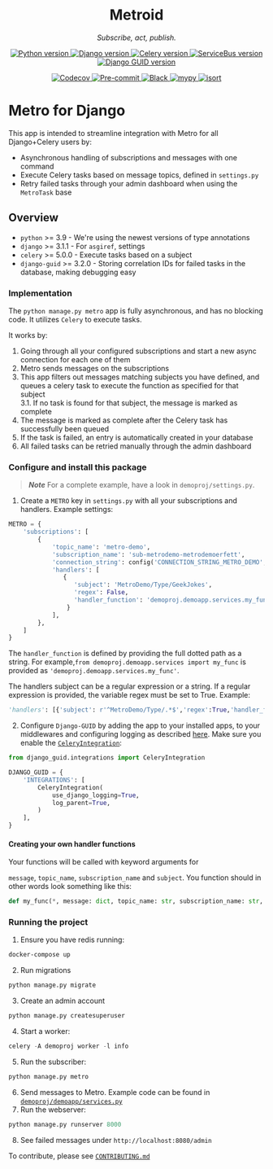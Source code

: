 <p align="center"><h1 align='center'>Metroid</h1></p>
<p align="center">
    <em>Subscribe, act, publish.</em>
</p>
<p align="center">
    <a href="https://python.org">
        <img src="https://img.shields.io/badge/python-v3.9+-blue.svg" alt="Python version">
    </a>
    <a href="https://djangoproject.com">
        <img src="https://img.shields.io/badge/django-3.1.1+%20-blue.svg" alt="Django version">
    </a>
    <a href="https://docs.celeryproject.org/en/stable/">
        <img src="https://img.shields.io/badge/celery-5.0.0+%20-blue.svg" alt="Celery version">
    </a>
    <a href="https://github.com/Azure/azure-sdk-for-python/tree/master/sdk/servicebus/azure-servicebus">
        <img src="https://img.shields.io/badge/azure--servicebus-7.0.1+%20-blue.svg" alt="ServiceBus version">
    </a>
    <a href="https://github.com/snok/django-guid/">
        <img src="https://img.shields.io/badge/django--guid-3.2.0+-blue.svg" alt="Django GUID version">
    </a>
</p>
<p align="center">
    <a href="https://codecov.io/gh/intility/metroid">
        <img src="https://codecov.io/gh/intility/metroid/branch/master/graph/badge.svg" alt="Codecov">
    </a>
    <a href="https://github.com/pre-commit/pre-commit">
        <img src="https://img.shields.io/badge/pre--commit-enabled-brightgreen?logo=pre-commit&logoColor=white" alt="Pre-commit">
    </a>
    <a href="https://github.com/psf/black">
        <img src="https://img.shields.io/badge/code%20style-black-000000.svg" alt="Black">
    </a>
    <a href="http://mypy-lang.org">
        <img src="http://www.mypy-lang.org/static/mypy_badge.svg" alt="mypy">
    </a>
    <a href="https://pycqa.github.io/isort/">
        <img src="https://img.shields.io/badge/%20imports-isort-%231674b1?style=flat&labelColor=ef8336" alt="isort">
    </a>
</p>


# Metro for Django

This app is intended to streamline integration with Metro for all Django+Celery users by:

* Asynchronous handling of subscriptions and messages with one command
* Execute Celery tasks based on message topics, defined in `settings.py`
* Retry failed tasks through your admin dashboard when using the `MetroTask` base

## Overview
* `python` >= 3.9 - We're using the newest versions of type annotations
* `django` >= 3.1.1 - For `asgiref`, settings
* `celery` >= 5.0.0 - Execute tasks based on a subject
* `django-guid` >= 3.2.0 - Storing correlation IDs for failed tasks in the database, making debugging easy


### Implementation

The `python manage.py metro` app is fully asynchronous, and has no blocking code. It utilizes `Celery` to execute tasks.

It works by:
1. Going through all your configured subscriptions and start a new async connection for each one of them
2. Metro sends messages on the subscriptions
3. This app filters out messages matching subjects you have defined, and queues a celery task to execute
   the function as specified for that subject  
   3.1. If no task is found for that subject, the message is marked as complete
4. The message is marked as complete after the Celery task has successfully been queued
5. If the task is failed, an entry is automatically created in your database
6. All failed tasks can be retried manually through the admin dashboard


### Configure and install this package


> **_Note_**
> For a complete example, have a look in `demoproj/settings.py`.

1. Create a `METRO` key in `settings.py` with all your subscriptions and handlers.
Example settings:
```python
METRO = {
    'subscriptions': [
        {
            'topic_name': 'metro-demo',
            'subscription_name': 'sub-metrodemo-metrodemoerfett',
            'connection_string': config('CONNECTION_STRING_METRO_DEMO', None),
            'handlers': [
               {
                  'subject': 'MetroDemo/Type/GeekJokes',
                  'regex': False,
                  'handler_function': 'demoproj.demoapp.services.my_func'
                }
            ],
        },
    ]
}
```

The `handler_function` is defined by providing the full dotted path as a string. For example,`from demoproj.demoapp.services import my_func` is provided as `'demoproj.demoapp.services.my_func'`.

The handlers subject can be a regular expression or a string. If a regular expression is provided, the variable regex must be set to True. Example:
 ```python
'handlers': [{'subject': r'^MetroDemo/Type/.*$','regex':True,'handler_function': my_func}],
 ```



2. Configure `Django-GUID`  by adding the app to your installed apps, to your middlewares and configuring logging
as described [here](https://github.com/snok/django-guid#configuration).
Make sure you enable the [`CeleryIntegration`](https://django-guid.readthedocs.io/en/latest/integrations.html#celery):
```python
from django_guid.integrations import CeleryIntegration

DJANGO_GUID = {
    'INTEGRATIONS': [
        CeleryIntegration(
            use_django_logging=True,
            log_parent=True,
        )
    ],
}
```


#### Creating your own handler functions

Your functions will be called with keyword arguments for


`message`, `topic_name`, `subscription_name` and `subject`. You function should in other words
look something like this:

```python
def my_func(*, message: dict, topic_name: str, subscription_name: str, subject: str) -> None:
```


### Running the project
1. Ensure you have redis running:
```bash
docker-compose up
```
2. Run migrations
```bash
python manage.py migrate
```
3. Create an admin account
```bash
python manage.py createsuperuser
```
4. Start a worker:
```python
celery -A demoproj worker -l info
```
5. Run the subscriber:
```python
python manage.py metro
```
6. Send messages to Metro. Example code can be found in [`demoproj/demoapp/services.py`](demoproj/demoapp/services.py)
7. Run the webserver:
```python
python manage.py runserver 8000
```
8. See failed messages under `http://localhost:8080/admin`

To contribute, please see [`CONTRIBUTING.md`](CONTRIBUTING.md)
